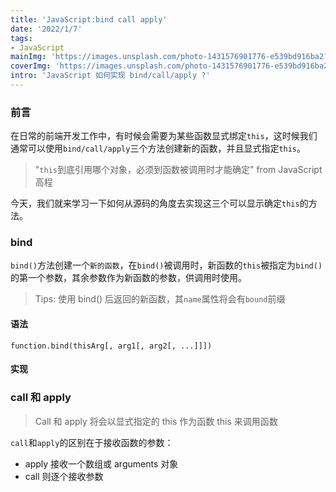 ```yaml
---
title: 'JavaScript:bind call apply'
date: '2022/1/7'
tags:
- JavaScript
mainImg: 'https://images.unsplash.com/photo-1431576901776-e539bd916ba2?crop=entropy&cs=tinysrgb&fit=max&fm=jpg&ixid=MnwxNjUyNjZ8MHwxfHJhbmRvbXx8fHx8fHx8fDE2NDE0ODYzNDY&ixlib=rb-1.2.1&q=80&w=1080'
coverImg: 'https://images.unsplash.com/photo-1431576901776-e539bd916ba2?crop=entropy&cs=tinysrgb&fit=max&fm=jpg&ixid=MnwxNjUyNjZ8MHwxfHJhbmRvbXx8fHx8fHx8fDE2NDE0ODYzNDY&ixlib=rb-1.2.1&q=80&w=400'
intro: 'JavaScript 如何实现 bind/call/apply ?'
---
```


### 前言

在日常的前端开发工作中，有时候会需要为某些函数显式绑定`this`，这时候我们通常可以使用`bind/call/apply`三个方法创建新的函数，并且显式指定`this`。

> "`this`到底引用哪个对象，必须到函数被调用时才能确定" from JavaScript 高程

今天，我们就来学习一下如何从源码的角度去实现这三个可以显示确定`this`的方法。

### bind

`bind()`方法创建一个`新的函数`，在`bind()`被调用时，新函数的`this`被指定为`bind()`的第一个参数，其余参数作为新函数的参数，供调用时使用。

> Tips: 使用 bind() 后返回的新函数，其`name`属性将会有`bound`前缀

#### 语法

`function.bind(thisArg[, arg1[, arg2[, ...]]])`

#### 实现



### call 和 apply

> Call 和 apply 将会以显式指定的 this 作为函数 this 来调用函数 

`call`和`apply`的区别在于接收函数的参数：

- apply 接收一个数组或 arguments 对象
- call 则逐个接收参数

